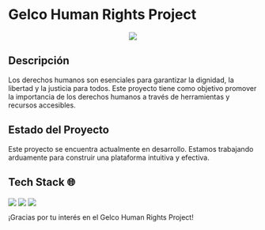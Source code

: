 # Gelco Human Rights Project

<div align="center">
  <img src="https://i.imgur.com/03AZiqG.gif">
</div>

## Descripción
Los derechos humanos son esenciales para garantizar la dignidad, la libertad y la justicia para todos. Este proyecto tiene como objetivo promover la importancia de los derechos humanos a través de herramientas y recursos accesibles.

## Estado del Proyecto
Este proyecto se encuentra actualmente en desarrollo. Estamos trabajando arduamente para construir una plataforma intuitiva y efectiva.

## Tech Stack 🌐
<img align="center" src="https://skillicons.dev/icons?i=nextjs"/> <img align="center" src="https://skillicons.dev/icons?i=react"/> <img align="center" src="https://skillicons.dev/icons?i=tailwind"/>

¡Gracias por tu interés en el Gelco Human Rights Project!
